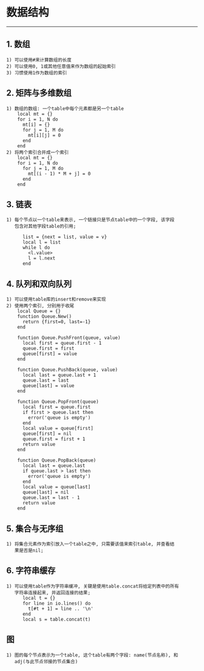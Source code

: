 # **数据结构**
***



## **1. 数组**
    1) 可以使用#来计算数组的长度
    2) 可以使用0, 1或其他任意值来作为数组的起始索引
    3) 习惯使用1作为数组的索引



## **2. 矩阵与多维数组**
    1) 数组的数组: 一个table中每个元素都是另一个table
        local mt = {}
        for i = 1, N do
          mt[i] = {}
          for j = 1, M do
            mt[i][j] = 0
          end
        end
    2) 将两个索引合并成一个索引
        local mt = {}
        for i = 1, N do
          for j = 1, M do
            mt[(i - 1) * M + j] = 0
          end
        end





## **3. 链表**
    1) 每个节点以一个table来表示, 一个链接只是节点table中的一个字段, 该字段
       包含对其他字段table的引用;
          
          list = {next = list, value = v}
          local l = list
          while l do
            <l.value>
            l = l.next
          end



## **4. 队列和双向队列**
    1) 可以使用table库的insert和remove来实现
    2) 使用两个索引, 分别用于收尾
        local Queue = {}
        function Queue.New()
          return {first=0, last=-1}
        end

        function Queue.PushFront(queue, value)
          local first = queue.first - 1
          queue.first = first
          queue[first] = value
        end

        function Queue.PushBack(queue, value)
          local last = queue.last + 1
          queue.last = last
          queue[last] = value
        end

        function Queue.PopFront(queue)
          local first = queue.first
          if first > queue.last then
            error('queue is empty')
          end
          local value = queue[first]
          queue[first] = nil
          queue.first = first + 1
          return value
        end

        function Queue.PopBack(queue)
          local last = queue.last
          if queue.last > last then
            error('queue is empty')
          end
          local value = queue[last]
          queue[last] = nil
          queue.last = last - 1
          return value
        end


## **5. 集合与无序组**
    1) 将集合元素作为索引放入一个table之中, 只需要该值来索引table, 并查看结
       果是否是nil;



## **6. 字符串缓存**
    1) 可以使用table作为字符串缓冲, 关键是使用table.concat将给定列表中的所有
       字符串连接起来, 并返回连接的结果;
          local t = {}
          for line in io.lines() do
            t[#t + 1] = line .. '\n'
          end
          local s = table.concat(t)



## **图**
    1) 图的每个节点表示为一个table, 这个table有两个字段: name(节点名称), 和
       adj(与此节点邻接的节点集合)

